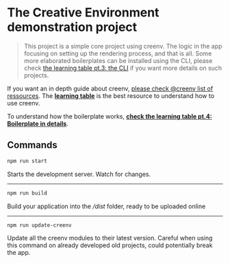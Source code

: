 # The Creative Environment demonstration project 

> This project is a simple core project using creenv. The logic in the app focusing on setting up the rendering process, and that is all. Some more elaborated boilerplates can be installed using the CLI, please check [the learning table pt.3: the CLI](https://github.com/bcrespy/creenv/blob/master/learning-table/3-cli) if you want more details on such projects. 

If you want an in depth guide about creenv, [please check @creenv list of ressources](https://github.com/bcrespy/creenv). The [**learning table**](https://github.com/bcrespy/creenv/blob/master/learning-table.md) is the best resource to understand how to use creenv.

To understand how the boilerplate works, [**check the learning table pt.4: Boilerplate in details**](https://github.com/bcrespy/creenv/blob/master/learning-table/4-boilerplate).

## Commands 

```bash 
npm run start 
```
Starts the development server. Watch for changes.
___

```bash
npm run build 
```
Build your application into the */dist* folder, ready to be uploaded online
___

```bash 
npm run update-creenv
```
Update all the creenv modules to their latest version. Careful when using this command on already developed old projects, could potentially break the app.

